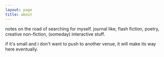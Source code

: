 ```yaml
---
layout: page
title: about
---
```


notes on the road of searching for myself.
journal like, flash fiction, poetry, creative non-fiction, (someday) interactive stuff.

if it's small and i don't want to push to another venue, it will make its way here eventually.
